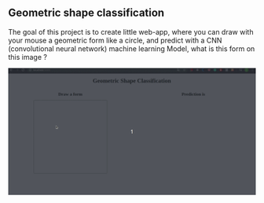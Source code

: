 ## Geometric shape classification

The goal of this project is to create little web-app, where you can draw with your mouse a geometric form like a circle, and predict with a CNN (convolutional neural network) machine learning Model, what is this form on this image ?  

![cirle image](./readme_img/predictions.gif)



